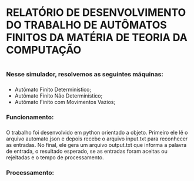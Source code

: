# **RELATÓRIO DE DESENVOLVIMENTO DO TRABALHO DE AUTÔMATOS FINITOS DA MATÉRIA DE TEORIA DA COMPUTAÇÃO** <h1>

### Nesse simulador, resolvemos as seguintes máquinas: <h3>
* Autômato Finito Determinístico;
* Autômato Finito Não Determinístico;
* Autômato Finito com Movimentos Vazios;

### Funcionamento: <h3>
  O trabalho foi desenvolvido em python orientado a objeto. Primeiro ele lê o arquivo automato.json e depois recebe o arquivo input.txt para reconhecer as entradas. No final, ele gera um arquivo output.txt que informa a palavra de entrada, o resultado esperado, se as entradas foram aceitas ou rejeitadas e o tempo de processamento.

### Processamento: <h3>
  
